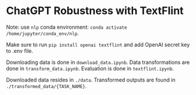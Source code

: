 # ChatGPT Robustness with TextFlint

Note: use `nlp` conda environment: `conda activate /home/jupyter/conda_env/nlp`.

Make sure to run `pip install openai textflint` and add OpenAI secret key to .env file.

Downloading data is done in `download_data.ipynb`. Data transformations are done in `transform_data.ipynb`. Evaluation is done in `textflint.ipynb`. 

Downloaded data resides in `./data`. Transformed outputs are found in `./transformed_data/{TASK_NAME}`.

